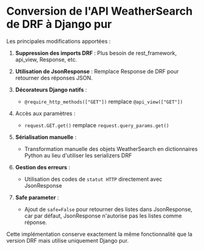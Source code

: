 

# Conversion de l'API WeatherSearch de DRF à Django pur

Les principales modifications apportées :

1. **Suppression des imports DRF** : Plus besoin de rest_framework, api_view, Response, etc.

2. **Utilisation de JsonResponse** : Remplace Response de DRF pour retourner des réponses JSON.

3. **Décorateurs Django natifs** :
    - `@require_http_methods(["GET"])` remplace `@api_view(["GET"])`

4. Accès aux paramètres :
    - `request.GET.get()` remplace `request.query_params.get()`

5. **Sérialisation manuelle** :
    - Transformation manuelle des objets WeatherSearch en dictionnaires Python au lieu d'utiliser les serializers DRF

6. **Gestion des erreurs** :
    - Utilisation des codes de `statut HTTP` directement avec JsonResponse

7. **Safe parameter** :
    - Ajout de `safe=False` pour retourner des listes dans JsonResponse, car par défaut, JsonResponse n'autorise pas les listes comme réponse.

Cette implémentation conserve exactement la même fonctionnalité que la version DRF mais utilise uniquement Django pur.